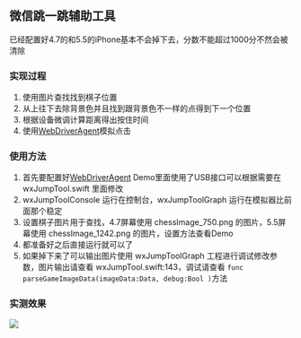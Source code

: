 ## 微信跳一跳辅助工具
已经配置好4.7的和5.5的iPhone基本不会掉下去，分数不能超过1000分不然会被清除

### 实现过程
1. 使用图片查找找到棋子位置
2. 从上往下去除背景色并且找到跟背景色不一样的点得到下一个位置
3. 根据设备微调计算距离得出按住时间
4. 使用[WebDriverAgent](https://github.com/facebook/WebDriverAgent)模拟点击

### 使用方法
1. 首先要配置好[WebDriverAgent](https://github.com/facebook/WebDriverAgent) Demo里面使用了USB接口可以根据需要在 wxJumpTool.swift 里面修改
2. wxJumpToolConsole 运行在控制台，wxJumpToolGraph 运行在模拟器比前面那个稳定
3. 设置棋子图片用于查找，4.7屏幕使用 chessImage_750.png 的图片，5.5屏幕使用 chessImage_1242.png 的图片，设置方法查看Demo
4. 都准备好之后直接运行就可以了
5. 如果掉下来了可以输出图片使用 wxJumpToolGraph 工程进行调试修改参数，图片输出请查看 wxJumpTool.swift:143，调试请查看 `func parseGameImageData(imageData:Data, debug:Bool )`方法

### 实测效果
![](https://github.com/zx1262111739/wxJumpTool/blob/master/bbb.jpeg)
